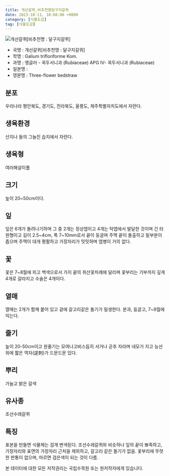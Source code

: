 ```yaml
---
title: 개선갈퀴_비추천명달구지갈퀴
date: 2023-10-11, 18:08:06 +0800
category: [식물도감]
tag: [식물도감]
---
```




![개선갈퀴[비추천명 : 달구지갈퀴]](http://www.nature.go.kr/fileUpload/plants/basic/Rubiaceae/Galium/18098/18098_3_th2.jpg)
- 국명 : 개선갈퀴[비추천명 : 달구지갈퀴]
- 학명 : Galium trifloriforme Kom.
- 과명 : 앵글러 - 꼭두서니과 (Rubiaceae) APG Ⅳ- 꼭두서니과 (Rubiaceae)
- 일본명 : 
- 영문명 : Three-flower bedstraw


## 분포
우리나라 평안북도, 경기도, 전라북도, 울릉도, 제주특별자치도에서 자란다.
## 생육환경
산지나 들의 그늘진 습지에서 자란다.
## 생육형
여러해살이풀
## 크기
높이 20~50cm이다.
## 잎
잎은 6개가 돌려나기하며 그 중 2개는 정상엽이고 4개는 탁엽에서 발달한 것이며 긴 타원형이고 길이 2.5~4cm, 폭 7~10mm로서 끝이 둥글며 주맥 끝이 돌출하고 밑부분이 좁으며 주맥이 대개 평활하고 가장자리가 밋밋하며 엽병이 거의 없다.
## 꽃
꽃은 7~8월에 피고 백색으로서 가지 끝의 취산꽃차례에 달리며 꽃부리는 기부까지 깊게 4개로 갈라지고 수술은 4개이다.
## 열매
열매는 2개가 함께 붙어 있고 겉에 갈고리같은 돌기가 밀생한다. 분과, 둥글고, 7~9월에 익는다. 
## 줄기
높이 20-50cm이고 원줄기는 모여나고비스듬히 서거나 곧추 자라며 네모가 지고 능선위에 짧은 역자(逆刺)가 드문드문 있다.
## 뿌리
가늘고 밝은 갈색
## 유사종
조선수레갈퀴
## 특징
표본을 만들면 식물체는 검게 변색된다. 조선수레갈퀴와 비슷하나 잎의 끝이 뾰족하고, 가장자리와 표면의 가장자리 근처을 제외하고, 갈고리 같은 돌기가 없음. 꽃부리에 뚜렷한 판통이 없으며, 마르면 검은색이 되는 것이 다름.






본 데이터에 대한 모든 저작권리는 국립수목원 또는 원저작자에게 있습니다.
